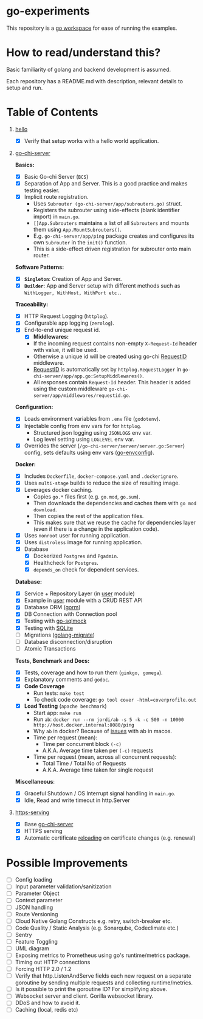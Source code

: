 # go-experiments

This repository is a [go workspace](https://go.dev/doc/tutorial/workspaces) for ease of running the examples.

# How to read/understand this?

Basic familiarity of golang and backend development is assumed.

Each repository has a README.md with description, relevant details to setup and run.

# Table of Contents

1. [hello](./hello/)
   - [x] Verify that setup works with a hello world application.

2. [go-chi-server](./go-chi-server/)

   **Basics:**

   - [x] Basic Go-chi Server (`BCS`)
   - [x] Separation of App and Server. This is a good practice and makes testing easier.
   - [x] Implicit route registration.
     - Uses `Subrouter (go-chi-server/app/subrouters.go)` struct.
     - Registers the subrouter using side-effects (blank identifier import) in `main.go`.
     - `[]App.Subrouters` maintains a list of all `Subrouters` and mounts them using `App.MountSubrouters()`.
     - E.g. `go-chi-server/app/ping` package creates and configures its own `Subrouter` in the `init()` function.
     - This is a side-effect driven registration for subrouter onto main router.

   **Software Patterns:**

   - [x] **`Singleton`**: Creation of App and Server.
   - [x] **`Builder`**: App and Server setup with different methods such as `WithLogger, WithHost, WithPort etc.`.

   **Traceability:**

   - [x] HTTP Request Logging (`httplog`).
   - [x] Configurable app logging (`zerolog`).
   - [x] End-to-end unique request id.
     - [x] **Middlewares:**
     - If the incoming request contains non-empty `X-Request-Id` header with value, it will be used.
     - Otherwise a unique id will be created using go-chi [RequestID](https://github.com/go-chi/chi/blob/master/middleware/request_id.go) middleware.
     - [RequestID](https://github.com/go-chi/chi/blob/master/middleware/request_id.go) is automatically set by `httplog.RequestLogger` in `go-chi-server/app/app.go:SetupMiddlewares()`.
     - All responses contain `Request-Id` header. This header is added using the custom middleware `go-chi-server/app/middlewares/requestid.go`.

   **Configuration:**

   - [x] Loads environment variables from `.env` file (`godotenv`).
   - [x] Injectable config from env vars for for `httplog`.
     - Structured json logging using `JSONLOGS` env var.
     - Log level setting using `LOGLEVEL` env var.
   - [x] Overrides the server (`/go-chi-server/server/server.go:Server`) config, sets defaults using env vars ([go-envconfig](https://github.com/sethvargo/go-envconfig)).

   **Docker:**

   - [x] Includes `Dockerfile`, `docker-compose.yaml` and `.dockerignore`.
   - [x] Uses `multi-stage` builds to reduce the size of resulting image.
   - [x] Leverages docker caching.
     - Copies `go.*` files first (e.g. `go.mod`, `go.sum`).
     - Then downloads the dependencies and caches them with `go mod download`.
     - Then copies the rest of the application files.
     - This makes sure that we reuse the cache for dependencies layer (even if there is a change in the application code).
   - [x] Uses `nonroot` user for running application.
   - [x] Uses `distroless` image for running application.
   - [x] Database
     - [x] Dockerized `Postgres` and `Pgadmin`.
     - [x] Healthcheck for `Postgres`.
     - [x] `depends_on` check for dependent services.

   **Database:**

   - [x] Service + Repository Layer (in [user](go-chi-server/app/user) module)
   - [x] Example in [user](go-chi-server/app/user) module with a CRUD REST API
   - [x] Database ORM ([gorm](https://github.com/go-gorm/gorm))
   - [x] DB Connection with Connection pool
   - [x] Testing with [go-sqlmock](go-chi-server/app/user/repository_test.go)
   - [x] Testing with [SQLite](go-chi-server/app/user/repository_sqllite_test.go)
   - [ ] Migrations ([golang-migrate](https://github.com/golang-migrate/migrate))
   - [ ] Database disconnection/disruption
   - [ ] Atomic Transactions

   **Tests, Benchmark and Docs:**

   - [x] Tests, coverage and how to run them (`ginkgo, gomega`).
   - [x] Explanatory comments and `godoc`.
   - [x] **Code Coverage**
     - Run tests: `make test`
     - To check code coverage: `go tool cover -html=coverprofile.out`
   - [x] **Load Testing** (`apache benchmark`)
     - Start app: `make run`
     - Run `ab`: `docker run --rm jordi/ab -s 5 -k -c 500 -n 10000 http://host.docker.internal:8080/ping`
     - Why `ab` in docker? Because of [issues](https://serverfault.com/questions/806585/why-is-ab-erroring-with-apr-socket-recv-connection-reset-by-peer-54-on-osx) with ab in macos.
     - Time per request (mean):
       - Time per concurrent block `(-c)`
       - A.K.A. Average time taken per `(-c)` requests
     - Time per request (mean, across all concurrent requests):
       - Total Time / Total No of Requests
       - A.K.A. Average time taken for single request

   **Miscellaneous**:

   - [x] Graceful Shutdown / OS Interrupt signal handling in `main.go`.
   - [x] Idle, Read and write timeout in http.Server

3. [https-serving](./https-serving)
   - [x]  Base [go-chi-server](./go-chi-server/)
   - [x]  HTTPS serving
   - [x]  Automatic certificate [reloading](https://opensource.com/article/22/9/dynamically-update-tls-certificates-golang-server-no-downtime) on certificate changes (e.g. renewal)

# Possible Improvements

- [ ] Config loading
- [ ] Input parameter validation/sanitization
- [ ] Parameter Object
- [ ] Context parameter
- [ ] JSON handling
- [ ] Route Versioning
- [ ] Cloud Native Golang Constructs e.g. retry, switch-breaker etc.
- [ ] Code Quality / Static Analysis (e.g. Sonarqube, Codeclimate etc.)
- [ ] Sentry
- [ ] Feature Toggling
- [ ] UML diagram
- [ ] Exposing metrics to Prometheus using go's runtime/metrics package.
- [ ] Timing out HTTP connections
- [ ] Forcing HTTP 2.0 / 1.2
- [ ] Verify that http.ListenAndServe fields each new request on a separate goroutine by sending multiple requests and collecting runtime/metrics.
- [ ] Is it possible to print the goroutine ID? For simplifying above.
- [ ] Websocket server and client. Gorilla websocket library.
- [ ] DDoS and how to avoid it.
- [ ] Caching (local, redis etc)
